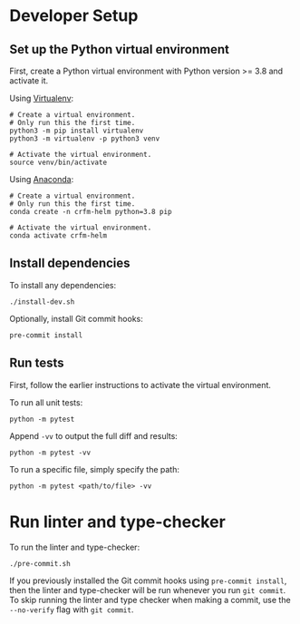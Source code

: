 # Developer Setup

## Set up the Python virtual environment

First, create a Python virtual environment with Python version >= 3.8 and activate it.

Using [Virtualenv](https://docs.python.org/3/library/venv.html#creating-virtual-environments):

    # Create a virtual environment.
    # Only run this the first time.
    python3 -m pip install virtualenv
    python3 -m virtualenv -p python3 venv

    # Activate the virtual environment.
    source venv/bin/activate

Using [Anaconda](https://conda.io/projects/conda/en/latest/user-guide/tasks/manage-environments.html):

    # Create a virtual environment.
    # Only run this the first time.
    conda create -n crfm-helm python=3.8 pip

    # Activate the virtual environment.
    conda activate crfm-helm

## Install dependencies

To install any dependencies:

    ./install-dev.sh

Optionally, install Git commit hooks:

    pre-commit install

## Run tests

First, follow the earlier instructions to activate the virtual environment.

To run all unit tests:

    python -m pytest

Append `-vv` to output the full diff and results:

    python -m pytest -vv

To run a specific file, simply specify the path:

    python -m pytest <path/to/file> -vv

# Run linter and type-checker

To run the linter and type-checker:

    ./pre-commit.sh

If you previously installed the Git commit hooks using `pre-commit install`, then the linter and type-checker will be run whenever you run `git commit`. To skip running the linter and type checker when making a commit, use the `--no-verify` flag with `git commit`.
